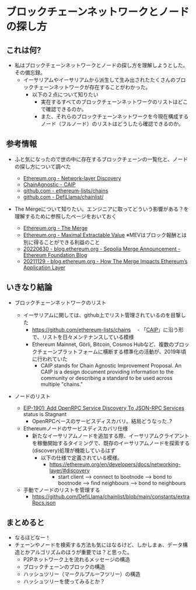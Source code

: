 # ブロックチェーンネットワークとノードの探し方

## これは何?

- 私はブロックチェーンネットワークとノードの探し方を理解しようとした。その備忘録。
  - イーサリアムやイーサリアムから派生して生み出されたたくさんのブロックチェーンネットワークが存在することがわかった。
    - 以下の２点について知りたい
      - 実在するすべてのブロックチェーンネットワークのリストはどこで確認できるのか。
      - また、それらのブロックチェーンネットワークを今現在構成するノード（フルノード）のリストはどうしたら確認できるのか。

## 参考情報

- ふと気になったので世の中に存在するブロックチェーンの一覧化と、ノードの探し方について調べた
    - [Ethereum.org - Network-layer Discovery](https://ethereum.org/en/developers/docs/networking-layer/#discovery)
    - [ChainAgnostic - CAIP](https://github.com/ChainAgnostic/CAIPs/blob/master/CAIPs/caip-1.md)
    - [github.com - ethereum-lists/chains](https://github.com/ethereum-lists/chains)
    - [github.com - DefiLlama/chainlist/](https://github.com/DefiLlama/chainlist/blob/main/constants/extraRpcs.json)

- The Mergeについて知りたい。エンジニアに取ってどういう影響がある？を理解するために参照したページをおいておく
  - [Ethereum.org - The Merge](https://ethereum.org/en/upgrades/merge/#preparing-for-the-merge)
  - [Ethereum.org - Maximal Extractable Value](https://ethereum.org/en/developers/docs/mev/) ※MEVはブロック報酬とは別に得ることができる利益のこと
  - [20220630 - blog.ethereum.org - Sepolia Merge Announcement - Ethereum Foundation Blog](https://blog.ethereum.org/2022/06/30/sepolia-merge-announcement/)
  - [20211129 - blog.ethereum.org - How The Merge Impacts Ethereum’s Application Layer](https://blog.ethereum.org/2021/11/29/how-the-merge-impacts-app-layer/)

## いきなり結論

- ブロックチェーンネットワークのリスト
  - イーサリアムに関しては、github上でリスト管理されているのを目撃した
    - https://github.com/ethereum-lists/chains
　- 「[CAIP](https://github.com/ChainAgnostic/CAIPs/blob/master/CAIPs/caip-1.md)」に沿う形で、リストを日々メンテナンスしている模様
    - Ethereum Mainnet, Görli, Bitcoin, Cosmos Hubなど、複数のブロックチェーンプラットフォームに横断する標準化の活動が、2019年頃に行われていた
      - CAIP stands for Chain Agnostic Improvement Proposal. An CAIP is a design document providing information to the community or describing a standard to be used across multiple "chains."

- ノードのリスト
  - [EIP-1901: Add OpenRPC Service Discovery To JSON-RPC Services](https://eips.ethereum.org/EIPS/eip-1901) status is Stagnant
    - OpenRPCベースのサービスディスカバリ。結局どうなった..?
  - Ethereumノードのサービスディスカバリ仕様
    - 新たなイーサリアムノードを追加する際、イーサリアムクライアントを稼働開始するタイミングで、既存のイーサリアムノードを探索する(discovery)処理が機能しているはず
      - 以下の仕様で定義されている模様。
        - https://ethereum.org/en/developers/docs/networking-layer/#discovery
          - start client --> connect to bootnode --> bond to bootnode --> find neighbours --> bond to neighbours
  - 手動でノードのリストを管理する
    - https://github.com/DefiLlama/chainlist/blob/main/constants/extraRpcs.json

## まとめると

- なるほどなー！
- チェーンやノードを検索する方法も気にはなるけど、しかしまぁ、データ構造とかアルゴリズムのほうが重要では？と思った。
  - P2Pネットワーク上を流れるメッセージの構造
  - ブロックチェーンのブロックの構造
  - ハッシュツリー（マークルプルーフツリー）の構造
  - ハッシュツリーを使ってみるとか？

